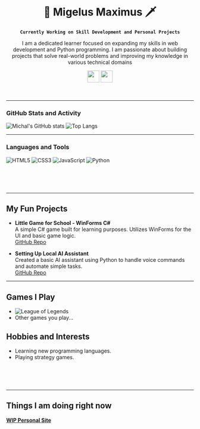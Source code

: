 <h1 align="center">👑 Migelus Maximus 🗡</h1>

<div align="center">
  
**` Currently Working on Skill Development and Personal Projects `** 


I am a dedicated learner focused on expanding my skills in web development and Python programming. I am passionate about building projects that solve real-world problems and improving my knowledge in various technical domains
</div>
<!-- Social icons section -->
<p align="center">
  <a href="https://www.linkedin.com/in/michal-kur%C3%A1k-12a646200" target="_blank"><img width="32px" src="https://cdn.jsdelivr.net/gh/devicons/devicon/icons/linkedin/linkedin-original.svg" /></a>
  <a href="https://discord.com/users/394960392251768833" target="_blank"><img width="32px" src="https://i.imgur.com/OViZO8J.png"/></a>
  <!-- Add more social links here -->
</p>



<br/>



---
### GitHub Stats and Activity
![Michal's GitHub stats](https://github-readme-stats.vercel.app/api?username=MigelusMaximus&show_icons=true&theme=radical&include_all_commits=true&count_private=true)
![Top Langs](https://github-readme-stats.vercel.app/api/top-langs/?username=MigelusMaximus&layout=compact&theme=radical)


<!-- Pantheon Image -->
<!--
<p>
<a href="https://www.youtube.com/watch?v=3V1HCcAw4R4">
<img src="https://ddragon.leagueoflegends.com/cdn/img/champion/splash/Pantheon_0.jpg"
     alt="Pantheon"
     title="Pantheon, the Unbreakable Spear"
/>
</a>
<audio controls>
  <source src="https://www.youtube.com/watch?v=9Zub8agQjrw" type="audio/ogg">
  <source src="https://www.youtube.com/watch?v=9Zub8agQjrw" type="audio/mpeg">
  Your browser does not support the audio tag.
</audio>


</p>

-->





<!-- Languages Section -->
---
  
### Languages and Tools
![HTML5](https://img.shields.io/badge/HTML5-Intermediate-orange?style=for-the-badge&logo=html5)
![CSS3](https://img.shields.io/badge/CSS3-Intermediate-blue?style=for-the-badge&logo=css3)
![JavaScript](https://img.shields.io/badge/JavaScript-Beginner-yellow?style=for-the-badge&logo=javascript)
![Python](https://img.shields.io/badge/Python-Advanced-brightgreen?style=for-the-badge&logo=python)

<br>
<br>
<br>

---
## My Fun Projects
- **Little Game for School - WinForms C#**  
  A simple C# game built for learning purposes. Utilizes WinForms for the UI and basic game logic.  
  [GitHub Repo](https://github.com/MigelusMaximus/WindowsFormsGame)
  
- **Setting Up Local AI Assistant**  
  Created a basic AI assistant using Python to handle voice commands and automate simple tasks.  
  [GitHub Repo](https://github.com/MigelusMaximus/Local-AI)


<!-- Games I play -->
---
## Games I Play
- ![League of Legends](https://img.shields.io/badge/League%20of%20Legends-Diamond%20Player-blue?style=for-the-badge&logo=riot-games)
- Other games you play...

## Hobbies and Interests
- Learning new programming languages.
- Playing strategy games.


<br>
<br>
<br>

---
## Things I am doing right now
[**WIP Personal Site**](https://migelusmaximus.github.io/https-migelusmaximus.github.io-/index.html)</br>



<!--
**MigelusMaximus/MigelusMaximus** is a ✨ _special_ ✨ repository because its `README.md` (this file) appears on your GitHub profile.

Here are some ideas to get you started:

- 🔭 I’m currently working on ...
- 🌱 I’m currently learning ...
- 👯 I’m looking to collaborate on ...
- 🤔 I’m looking for help with ...
- 💬 Ask me about ...
- 📫 How to reach me: ...
- 😄 Pronouns: ...
- ⚡ Fun fact: ...
-->
